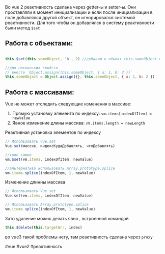 Во vue 2 реактивность сделана через getter-ы и setter-ы.  Они проставляли в момент инициализации и если после инициализации в поле добавлялся другой объект, он игнорировался системой реактивности.  Для того чтобы он добавлялся в систему реактивности были метод `$set` 

## Работа с объектами:

```javascript

this.$set(this.someObject, 'b', 2) //добавим в объект this.someObject поле со значением 2

//для нескольких свойств
// вместо `Object.assign(this.someObject, { a: 1, b: 2 })` 
this.someObject = Object.assign({}, this.someObject, { a: 1, b: 2 })

```

## Работа с массивами:

Vue не может отследить следующие изменения в массиве:

1.  Прямую установку элемента по индексу: `vm.items[indexOfItem] = newValue`
2.  Явное изменение длины массива: `vm.items.length = newLength`


Реактивная установка элементов по индексу
```javascript
// Использовать Vue.set
Vue.set(массив, индексКудаДобавлять, чтоДобавлять)

//тоже самое 
vm.$set(vm.items, indexOfItem, newValue)

//альтернатива использовать Array.prototype.splice
vm.items.splice(indexOfItem, 1, newValue)

```

Изменение длинны массива
```javascript
// Использовать Vue.set
Vue.set(vm.items, indexOfItem, newValue)

// Использовать Array.prototype.splice
vm.items.splice(indexOfItem, 1, newValue)

```

Зато удаление можно делать явно , встроенной командой 
```javascript
this.$delete(this.targetArr, index)
```



во vue3 такой проблемы нету, там реактивность сделана через `proxy` 



#vue #vue2 #реактивность
